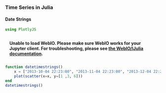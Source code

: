### Time Series in Julia

#### Date Strings


```julia
using PlotlyJS
```


<script>
// Immediately-invoked-function-expression to avoid global variables.
(function() {
    var warning_div = document.getElementById("webio-warning-7969348531849103676");
    var hide = function () {
        var script = document.getElementById("webio-setup-15391577642230888377");
        var parent = script && script.parentElement;
        var grandparent = parent && parent.parentElement;
        if (grandparent) {
            grandparent.style.display = "none";
        }
        warning_div.style.display = "none";
    };
    if (typeof Jupyter !== "undefined") {
        console.log("WebIO detected Jupyter notebook environment.");
        // Jupyter notebook.
        var extensions = (
            Jupyter
            && Jupyter.notebook.config.data
            && Jupyter.notebook.config.data.load_extensions
        );
        if (extensions && extensions["webio-jupyter-notebook"]) {
            // Extension already loaded.
            console.log("Jupyter WebIO nbextension detected; not loading ad-hoc.");
            hide();
            return;
        }
    } else if (window.location.pathname.includes("/lab")) {
        // Guessing JupyterLa
        console.log("Jupyter Lab detected; make sure the @webio/jupyter-lab-provider labextension is installed.");
        hide();
        return;
    }
})();

</script>
<p
    id="webio-warning-7969348531849103676"
    class="output_text output_stderr"
    style="padding: 1em; font-weight: bold;"
>
    Unable to load WebIO. Please make sure WebIO works for your Jupyter client.
    For troubleshooting, please see <a href="https://juliagizmos.github.io/WebIO.jl/latest/providers/ijulia/">
    the WebIO/IJulia documentation</a>.
    <!-- TODO: link to installation docs. -->
</p>




```julia
function datetimestrings()
    x = ["2013-10-04 22:23:00", "2013-11-04 22:23:00", "2013-12-04 22:23:00"]
    plot(scatter(x=x, y=[1 ,3, 6]))
end
datetimestrings()
```




<div
    class="webio-mountpoint"
    data-webio-mountpoint="858760966554823716"
>
    <script>
    if (window.require && require.defined && require.defined("nbextensions/webio-jupyter-notebook")) {
        console.log("Jupyter WebIO extension detected, not mounting.");
    } else if (window.WebIO) {
        WebIO.mount(
            document.querySelector('[data-webio-mountpoint="858760966554823716"]'),
            {"props":{},"nodeType":"Scope","type":"node","instanceArgs":{"imports":{"data":[{"name":"Plotly","type":"js","url":"\/assetserver\/7ba837e5fce6ce699adbb93c41e90439399caaa5-plotly-latest.min.js"},{"name":null,"type":"js","url":"\/assetserver\/c2e992e1f1686472ac3b73ed835d603e9bfc3968-plotly_webio.bundle.js"}],"type":"async_block"},"id":"9620817063818237952","handlers":{"_toImage":["(function (options){return this.Plotly.toImage(this.plotElem,options).then((function (data){return WebIO.setval({\"name\":\"image\",\"scope\":\"9620817063818237952\",\"id\":\"868178600978029896\",\"type\":\"observable\"},data)}))})"],"__get_gd_contents":["(function (prop){prop==\"data\" ? (WebIO.setval({\"name\":\"__gd_contents\",\"scope\":\"9620817063818237952\",\"id\":\"289598939174628482\",\"type\":\"observable\"},this.plotElem.data)) : undefined; return prop==\"layout\" ? (WebIO.setval({\"name\":\"__gd_contents\",\"scope\":\"9620817063818237952\",\"id\":\"289598939174628482\",\"type\":\"observable\"},this.plotElem.layout)) : undefined})"],"_downloadImage":["(function (options){return this.Plotly.downloadImage(this.plotElem,options)})"],"_commands":["(function (args){var fn=args.shift(); var elem=this.plotElem; var Plotly=this.Plotly; args.unshift(elem); return Plotly[fn].apply(this,args)})"]},"systemjs_options":null,"mount_callbacks":["function () {\n    var handler = ((function (Plotly,PlotlyWebIO){PlotlyWebIO.init(WebIO); var gd=this.dom.querySelector(\"#plot-f888e7be-b8fc-4f12-961f-3c61ab1c2c88\"); this.plotElem=gd; this.Plotly=Plotly; (window.Blink!==undefined) ? (gd.style.width=\"100%\", gd.style.height=\"100vh\", gd.style.marginLeft=\"0%\", gd.style.marginTop=\"0vh\") : undefined; window.onresize=(function (){return Plotly.Plots.resize(gd)}); Plotly.newPlot(gd,[{\"y\":[1,3,6],\"type\":\"scatter\",\"x\":[\"2013-10-04 22:23:00\",\"2013-11-04 22:23:00\",\"2013-12-04 22:23:00\"]}],{\"margin\":{\"l\":50,\"b\":50,\"r\":50,\"t\":60}},{}); gd.on(\"plotly_hover\",(function (data){var filtered_data=WebIO.PlotlyCommands.filterEventData(gd,data,\"hover\"); return !(filtered_data.isnil) ? (WebIO.setval({\"name\":\"hover\",\"scope\":\"9620817063818237952\",\"id\":\"7680119752059742864\",\"type\":\"observable\"},filtered_data.out)) : undefined})); gd.on(\"plotly_unhover\",(function (){return WebIO.setval({\"name\":\"hover\",\"scope\":\"9620817063818237952\",\"id\":\"7680119752059742864\",\"type\":\"observable\"},{})})); gd.on(\"plotly_selected\",(function (data){var filtered_data=WebIO.PlotlyCommands.filterEventData(gd,data,\"selected\"); return !(filtered_data.isnil) ? (WebIO.setval({\"name\":\"selected\",\"scope\":\"9620817063818237952\",\"id\":\"11233552089837475088\",\"type\":\"observable\"},filtered_data.out)) : undefined})); gd.on(\"plotly_deselect\",(function (){return WebIO.setval({\"name\":\"selected\",\"scope\":\"9620817063818237952\",\"id\":\"11233552089837475088\",\"type\":\"observable\"},{})})); gd.on(\"plotly_relayout\",(function (data){var filtered_data=WebIO.PlotlyCommands.filterEventData(gd,data,\"relayout\"); return !(filtered_data.isnil) ? (WebIO.setval({\"name\":\"relayout\",\"scope\":\"9620817063818237952\",\"id\":\"8604742727891926189\",\"type\":\"observable\"},filtered_data.out)) : undefined})); return gd.on(\"plotly_click\",(function (data){var filtered_data=WebIO.PlotlyCommands.filterEventData(gd,data,\"click\"); return !(filtered_data.isnil) ? (WebIO.setval({\"name\":\"click\",\"scope\":\"9620817063818237952\",\"id\":\"3995170247839861699\",\"type\":\"observable\"},filtered_data.out)) : undefined}))}));\n    (WebIO.importBlock({\"data\":[{\"name\":\"Plotly\",\"type\":\"js\",\"url\":\"\/assetserver\/7ba837e5fce6ce699adbb93c41e90439399caaa5-plotly-latest.min.js\"},{\"name\":null,\"type\":\"js\",\"url\":\"\/assetserver\/c2e992e1f1686472ac3b73ed835d603e9bfc3968-plotly_webio.bundle.js\"}],\"type\":\"async_block\"})).then((imports) => handler.apply(this, imports));\n}\n"],"observables":{"_toImage":{"sync":false,"id":"12505838084877500130","value":{}},"hover":{"sync":false,"id":"7680119752059742864","value":{}},"selected":{"sync":false,"id":"11233552089837475088","value":{}},"__gd_contents":{"sync":false,"id":"289598939174628482","value":{}},"click":{"sync":false,"id":"3995170247839861699","value":{}},"image":{"sync":true,"id":"868178600978029896","value":""},"__get_gd_contents":{"sync":false,"id":"17972867137054332931","value":""},"_downloadImage":{"sync":false,"id":"17552882909415877211","value":{}},"relayout":{"sync":false,"id":"8604742727891926189","value":{}},"_commands":{"sync":false,"id":"15685934784028110488","value":[]}}},"children":[{"props":{"id":"plot-f888e7be-b8fc-4f12-961f-3c61ab1c2c88"},"nodeType":"DOM","type":"node","instanceArgs":{"namespace":"html","tag":"div"},"children":[]}]},
            window,
        );
    } else {
        document
            .querySelector('[data-webio-mountpoint="858760966554823716"]')
            .innerHTML = (
                '<strong>WebIO not detected. Please read ' +
                '<a href="https://juliagizmos.github.io/WebIO.jl/latest/troubleshooting/not-detected/">the troubleshooting guide</a> ' +
                'for more information on how to resolve this issue.' +
                '</strong>'
            );
    }
    </script>
</div>



